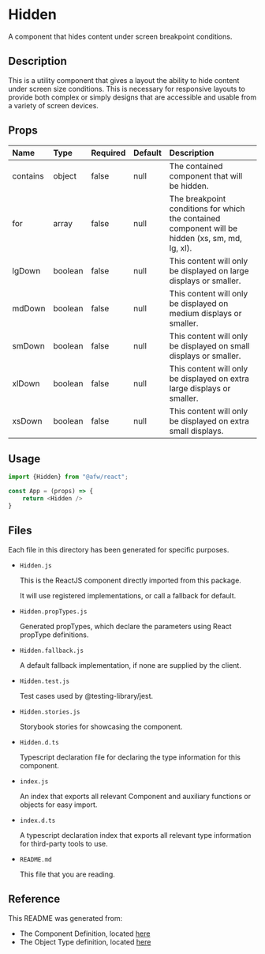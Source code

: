 # Hidden

A component that hides content under screen breakpoint conditions.

## Description
This is a utility component that gives a layout the ability to hide content under screen size conditions.  This is necessary for responsive layouts to provide both complex or simply designs that are accessible and usable from a variety of screen devices.

## Props
| Name | Type | Required | Default | Description |
|:----------|:----------|:----|:------------|:------------|
|contains|object|false|null|The contained component that will be hidden.|
|for|array|false|null|The breakpoint conditions for which the contained component will be hidden (xs, sm, md, lg, xl).|
|lgDown|boolean|false|null|This content will only be displayed on large displays or smaller.|
|mdDown|boolean|false|null|This content will only be displayed on medium displays or smaller.|
|smDown|boolean|false|null|This content will only be displayed on small displays or smaller.|
|xlDown|boolean|false|null|This content will only be displayed on extra large displays or smaller.|
|xsDown|boolean|false|null|This content will only be displayed on extra small displays.|

## Usage
```js
import {Hidden} from "@afw/react";

const App = (props) => {
    return <Hidden />
}
```

## Files
Each file in this directory has been generated for specific purposes.
 * `Hidden.js`

   This is the ReactJS component directly imported from this package.

   It will use registered implementations, or call a fallback for default.
 * `Hidden.propTypes.js`

   Generated propTypes, which declare the parameters using React propType definitions.

 * `Hidden.fallback.js`

   A default fallback implementation, if none are supplied by the client.

 * `Hidden.test.js`

   Test cases used by @testing-library/jest.

 * `Hidden.stories.js`

   Storybook stories for showcasing the component.

 * `Hidden.d.ts`

   Typescript declaration file for declaring the type information for this component.

 * `index.js`

   An index that exports all relevant Component and auxiliary functions or objects for easy import.

 * `index.d.ts`

   A typescript declaration index that exports all relevant type information for third-party tools to use.

 * `README.md`

   This file that you are reading.

## Reference
This README was generated from:
  * The Component Definition, located [here](/src/afw_components/generate/objects/_AdaptiveLayoutComponentType_/Hidden.json)
  * The Object Type definition, located [here](/src/afw_components/generate/objects/_AdaptiveObjectType_/_AdaptiveLayoutComponentType_Hidden.json)

